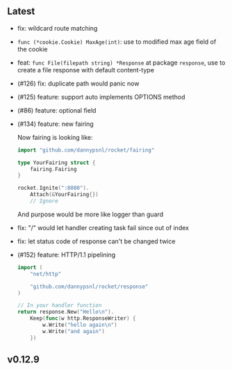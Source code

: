 ## Latest

- fix: wildcard route matching
- `func (*cookie.Cookie) MaxAge(int)`: use to modified max age field of the cookie
- feat: `func File(filepath string) *Response` at package `response`, use to create a file response with default content-type
- (#126) fix: duplicate path would panic now
- (#125) feature: support auto implements OPTIONS method
- (#86) feature: optional field
- (#134) feature: new fairing

	Now fairing is looking like:
	```go
	import "github.com/dannypsnl/rocket/fairing"

	type YourFairing struct {
		fairing.Fairing
	}

	rocket.Ignite(":8080").
		Attach(&YourFairing{})
		// Ignore
	```
	And purpose would be more like logger than guard

- fix: "/" would let handler creating task fail since out of index
- fix: let status code of response can't be changed twice
- (#152) feature: HTTP/1.1 pipelining
	```go
	import (
		"net/http"

		"github.com/dannypsnl/rocket/response"
	)

	// In your handler function
	return response.New("Hello\n").
		Keep(func(w http.ResponseWriter) {
			w.Write("hello again\n")
			w.Write("and again")
		})
	```

## v0.12.9
